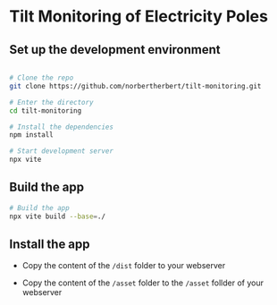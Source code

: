 
# Tilt Monitoring of Electricity Poles

## Set up the development environment

```bash

# Clone the repo 
git clone https://github.com/norbertherbert/tilt-monitoring.git

# Enter the directory
cd tilt-monitoring  

# Install the dependencies
npm install

# Start development server
npx vite
```

## Build the app

```bash
# Build the app
npx vite build --base=./
```

## Install the app

- Copy the content of the `/dist` folder to your webserver

- Copy the content of the `/asset` folder to the `/asset` follder of your webserver
